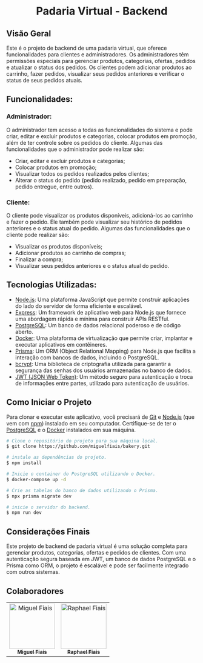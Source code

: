 <h1 align="center">Padaria Virtual - Backend</h1>


## Visão Geral

Este é o projeto de backend de uma padaria virtual, que oferece funcionalidades para clientes e administradores. Os administradores têm permissões especiais para gerenciar produtos, categorias, ofertas, pedidos e atualizar o status dos pedidos. Os clientes podem adicionar produtos ao carrinho, fazer pedidos, visualizar seus pedidos anteriores e verificar o status de seus pedidos atuais.

## Funcionalidades:

### Administrador:

O administrador tem acesso a todas as funcionalidades do sistema e pode criar, editar e excluir produtos e categorias, colocar produtos em promoção, além de ter controle sobre os pedidos do cliente. Algumas das funcionalidades que o administrador pode realizar são:

- Criar, editar e excluir produtos e categorias;
- Colocar produtos em promoção;
- Visualizar todos os pedidos realizados pelos clientes;
- Alterar o status do pedido (pedido realizado, pedido em preparação, pedido entregue, entre outros).

### Cliente:

O cliente pode visualizar os produtos disponíveis, adicioná-los ao carrinho e fazer o pedido. Ele também pode visualizar seu histórico de pedidos anteriores e o status atual do pedido. Algumas das funcionalidades que o cliente pode realizar são:

- Visualizar os produtos disponíveis;
- Adicionar produtos ao carrinho de compras;
- Finalizar a compra;
- Visualizar seus pedidos anteriores e o status atual do pedido.

## Tecnologias Utilizadas: 

- [Node.js](https://nodejs.org/en): Uma plataforma JavaScript que permite construir aplicações do lado do servidor de forma eficiente e escalável.
- [Express](https://expressjs.com/pt-br/): Um framework de aplicativo web para Node.js que fornece uma abordagem rápida e mínima para construir APIs RESTful.
- [PostgreSQL](https://www.postgresql.org/): Um banco de dados relacional poderoso e de código aberto.
- [Docker](https://www.docker.com/): Uma plataforma de virtualização que permite criar, implantar e executar aplicativos em contêineres.
- [Prisma](https://www.prisma.io/): Um ORM (Object Relational Mapping) para Node.js que facilita a interação com bancos de dados, incluindo o PostgreSQL.
- [bcrypt](https://www.npmjs.com/package/bcrypt): Uma biblioteca de criptografia utilizada para garantir a segurança das senhas dos usuários armazenadas no banco de dados.
- [JWT (JSON Web Token)](https://jwt.io/): Um método seguro para autenticação e troca de informações entre partes, utilizado para autenticação de usuários.


## Como Iniciar o Projeto

Para clonar e executar este aplicativo, você precisará de [Git](https://git-scm.com) e [Node.js](https://nodejs.org/en/download/) (que vem com [npm](http://npmjs.com)) instalado em seu computador. Certifique-se de ter o [PostgreSQL](https://www.postgresql.org/) e o [Docker](https://www.docker.com/) instalados em sua máquina.

```bash
# Clone o repositório do projeto para sua máquina local.
$ git clone https://github.com/miguelfiais/bakery.git

# instale as dependências do projeto.
$ npm install

# Inicie o container do PostgreSQL utilizando o Docker.
$ docker-compose up -d

# Crie as tabelas do banco de dados utilizando o Prisma.
$ npx prisma migrate dev

# inicie o servidor do backend.
$ npm run dev
```

## Considerações Finais

Este projeto de backend de padaria virtual é uma solução completa para gerenciar produtos, categorias, ofertas e pedidos de clientes. Com uma autenticação segura baseada em JWT, um banco de dados PostgreSQL e o Prisma como ORM, o projeto é escalável e pode ser facilmente integrado com outros sistemas.

## Colaboradores

<table>
  <tr>
    <td align="center">
      <a href="https://github.com/miguelfiais">
        <img width="120" src="https://avatars.githubusercontent.com/u/108070001?v=4" alt="Miguel Fiais" /><br>
        <sub>
          <b>Miguel Fiais</b>
        </sub>
      </a>
    </all>
    <td align="center">
      <a href="https://github.com/RaphaelFiais">
       <img width="120" src="https://avatars.githubusercontent.com/u/108894531?v=4" alt="Raphael Fiais" /><br>
        <sub>
          <b>Raphael Fiais</b>
        </sub>
      </a>
    </all>
  </tr>
</table>













